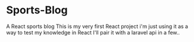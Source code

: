 # Sports-Blog
A React sports blog
This is my very first React project
i'm just using it as a way to test my knowledge in React
I'll pair it with a laravel api in a few..
